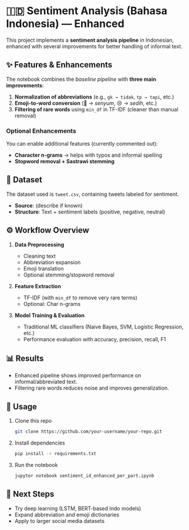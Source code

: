 # 🇮🇩 Sentiment Analysis (Bahasa Indonesia) — Enhanced

This project implements a **sentiment analysis pipeline** in Indonesian, enhanced with several improvements for better handling of informal text.

## ✨ Features & Enhancements
The notebook combines the *baseline pipeline* with **three main improvements**:
1. **Normalization of abbreviations** (e.g., `gk → tidak`, `tp → tapi`, etc.)
2. **Emoji-to-word conversion** (🙂 → *senyum*, 😢 → *sedih*, etc.)
3. **Filtering of rare words** using `min_df` in TF-IDF (cleaner than manual removal)

### Optional Enhancements
You can enable additional features (currently commented out):
- **Character n-grams** → helps with typos and informal spelling
- **Stopword removal + Sastrawi stemming**

## 📂 Dataset
The dataset used is `tweet.csv`, containing tweets labeled for sentiment.

- **Source**: (describe if known)  
- **Structure**: Text + sentiment labels (positive, negative, neutral)

## ⚙️ Workflow Overview
1. **Data Preprocessing**  
   - Cleaning text  
   - Abbreviation expansion  
   - Emoji translation  
   - Optional stemming/stopword removal  

2. **Feature Extraction**  
   - TF-IDF (with `min_df` to remove very rare terms)  
   - Optional: Char n-grams  

3. **Model Training & Evaluation**  
   - Traditional ML classifiers (Naive Bayes, SVM, Logistic Regression, etc.)  
   - Performance evaluation with accuracy, precision, recall, F1  

## 📊 Results
- Enhanced pipeline shows improved performance on informal/abbreviated text.
- Filtering rare words reduces noise and improves generalization.

## 🚀 Usage
1. Clone this repo  
   ```bash
   git clone https://github.com/your-username/your-repo.git
   ```
2. Install dependencies  
   ```bash
   pip install -r requirements.txt
   ```
3. Run the notebook  
   ```bash
   jupyter notebook sentiment_id_enhanced_per_part.ipynb
   ```

## 🔮 Next Steps
- Try deep learning (LSTM, BERT-based Indo models)  
- Expand abbreviation and emoji dictionaries  
- Apply to larger social media datasets  
